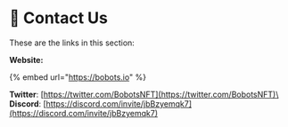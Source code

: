 # 🔗 Contact Us

These are the links in this section:

**Website:**

{% embed url="https://bobots.io" %}

**Twitter**: [https://twitter.com/BobotsNFT](https://twitter.com/BobotsNFT)\
**Discord**: [https://discord.com/invite/jbBzyemqk7](https://discord.com/invite/jbBzyemqk7)
